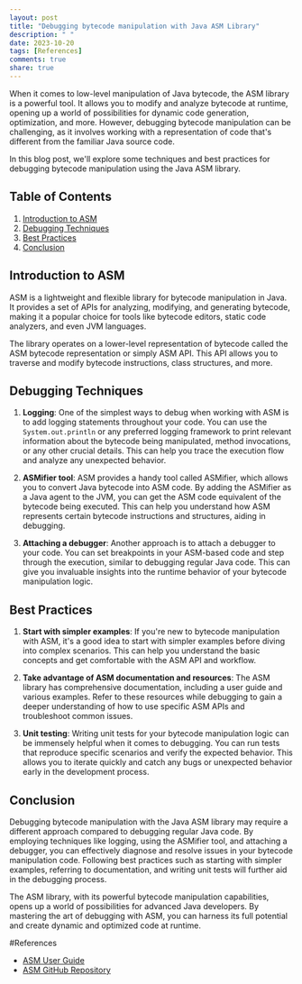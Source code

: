 ```yaml
---
layout: post
title: "Debugging bytecode manipulation with Java ASM Library"
description: " "
date: 2023-10-20
tags: [References]
comments: true
share: true
---
```


When it comes to low-level manipulation of Java bytecode, the ASM library is a powerful tool. It allows you to modify and analyze bytecode at runtime, opening up a world of possibilities for dynamic code generation, optimization, and more. However, debugging bytecode manipulation can be challenging, as it involves working with a representation of code that's different from the familiar Java source code.

In this blog post, we'll explore some techniques and best practices for debugging bytecode manipulation using the Java ASM library.

## Table of Contents
1. [Introduction to ASM](#introduction-to-asm)
2. [Debugging Techniques](#debugging-techniques)
3. [Best Practices](#best-practices)
4. [Conclusion](#conclusion)

## Introduction to ASM

ASM is a lightweight and flexible library for bytecode manipulation in Java. It provides a set of APIs for analyzing, modifying, and generating bytecode, making it a popular choice for tools like bytecode editors, static code analyzers, and even JVM languages. 

The library operates on a lower-level representation of bytecode called the ASM bytecode representation or simply ASM API. This API allows you to traverse and modify bytecode instructions, class structures, and more.

## Debugging Techniques

1. **Logging**: One of the simplest ways to debug when working with ASM is to add logging statements throughout your code. You can use the `System.out.println` or any preferred logging framework to print relevant information about the bytecode being manipulated, method invocations, or any other crucial details. This can help you trace the execution flow and analyze any unexpected behavior.

2. **ASMifier tool**: ASM provides a handy tool called ASMifier, which allows you to convert Java bytecode into ASM code. By adding the ASMifier as a Java agent to the JVM, you can get the ASM code equivalent of the bytecode being executed. This can help you understand how ASM represents certain bytecode instructions and structures, aiding in debugging.

3. **Attaching a debugger**: Another approach is to attach a debugger to your code. You can set breakpoints in your ASM-based code and step through the execution, similar to debugging regular Java code. This can give you invaluable insights into the runtime behavior of your bytecode manipulation logic.

## Best Practices

1. **Start with simpler examples**: If you're new to bytecode manipulation with ASM, it's a good idea to start with simpler examples before diving into complex scenarios. This can help you understand the basic concepts and get comfortable with the ASM API and workflow.

2. **Take advantage of ASM documentation and resources**: The ASM library has comprehensive documentation, including a user guide and various examples. Refer to these resources while debugging to gain a deeper understanding of how to use specific ASM APIs and troubleshoot common issues.

3. **Unit testing**: Writing unit tests for your bytecode manipulation logic can be immensely helpful when it comes to debugging. You can run tests that reproduce specific scenarios and verify the expected behavior. This allows you to iterate quickly and catch any bugs or unexpected behavior early in the development process.

## Conclusion

Debugging bytecode manipulation with the Java ASM library may require a different approach compared to debugging regular Java code. By employing techniques like logging, using the ASMifier tool, and attaching a debugger, you can effectively diagnose and resolve issues in your bytecode manipulation code. Following best practices such as starting with simpler examples, referring to documentation, and writing unit tests will further aid in the debugging process.

The ASM library, with its powerful bytecode manipulation capabilities, opens up a world of possibilities for advanced Java developers. By mastering the art of debugging with ASM, you can harness its full potential and create dynamic and optimized code at runtime.

#References
- [ASM User Guide](https://asm.ow2.io/doc/index.html)
- [ASM GitHub Repository](https://github.com/asm-organization/asm)